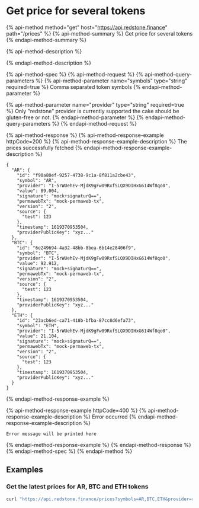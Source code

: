 # Get price for several tokens

{% api-method method="get" host="https://api.redstone.finance" path="/prices" %}
{% api-method-summary %}
Get price for several tokens
{% endapi-method-summary %}

{% api-method-description %}

{% endapi-method-description %}

{% api-method-spec %}
{% api-method-request %}
{% api-method-query-parameters %}
{% api-method-parameter name="symbols" type="string" required=true %}
Comma separated token symbols
{% endapi-method-parameter %}

{% api-method-parameter name="provider" type="string" required=true %}
Only "redstone" provider is currently supported the cake should be gluten-free or not.
{% endapi-method-parameter %}
{% endapi-method-query-parameters %}
{% endapi-method-request %}

{% api-method-response %}
{% api-method-response-example httpCode=200 %}
{% api-method-response-example-description %}
The prices successfully fetched
{% endapi-method-response-example-description %}

```text
{
  "AR": {
    "id": "f90a80ef-9257-4738-9c1a-8f811a2cbe43",
    "symbol": "AR",
    "provider": "I-5rWUehEv-MjdK9gFw09RxfSLQX9DIHxG614Wf8qo0",
    "value": 89.004,
    "signature": "mock+signaturQ==",
    "permawebTx": "mock-permaweb-tx",
    "version": "2",
    "source": {
      "test": 123
    },
    "timestamp": 1619370953504,
    "providerPublicKey": "xyz..."
  },
  "BTC": {
    "id": "6e249694-4a32-48bb-8bea-6b14e28406f9",
    "symbol": "BTC",
    "provider": "I-5rWUehEv-MjdK9gFw09RxfSLQX9DIHxG614Wf8qo0",
    "value": 92.912,
    "signature": "mock+signaturQ==",
    "permawebTx": "mock-permaweb-tx",
    "version": "2",
    "source": {
      "test": 123
    },
    "timestamp": 1619370953504,
    "providerPublicKey": "xyz..."
  },
  "ETH": {
    "id": "23acb6ed-ca71-418b-bfba-87cc8d6efa73",
    "symbol": "ETH",
    "provider": "I-5rWUehEv-MjdK9gFw09RxfSLQX9DIHxG614Wf8qo0",
    "value": 21.104,
    "signature": "mock+signaturQ==",
    "permawebTx": "mock-permaweb-tx",
    "version": "2",
    "source": {
      "test": 123
    },
    "timestamp": 1619370953504,
    "providerPublicKey": "xyz..."
  }
}
```
{% endapi-method-response-example %}

{% api-method-response-example httpCode=400 %}
{% api-method-response-example-description %}
Error occurred
{% endapi-method-response-example-description %}

```text
Error message will be printed here
```
{% endapi-method-response-example %}
{% endapi-method-response %}
{% endapi-method-spec %}
{% endapi-method %}

## Examples

### Get the latest prices for AR, BTC and ETH tokens

```bash
curl "https://api.redstone.finance/prices?symbols=AR,BTC,ETH&provider=redstone"
```

